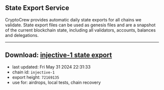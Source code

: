 ## State Export Service
CryptoCrew provides automatic daily state exports for all chains we validate. State export files can be used as genesis files and are a snapshot of the current blockchain state, including all validators, accounts, balances and delegations.

---
**Download: [injective-1 state export](https://dl-eu2.ccvalidators.com/SERVICE/injective/injective-1_export_72169135.json)**
---

- last updated: Fri May 31 2024 22:31:33
- chain id: `injective-1`
- export height: `72169135`
- use for: airdrops, local tests, chain recovery
